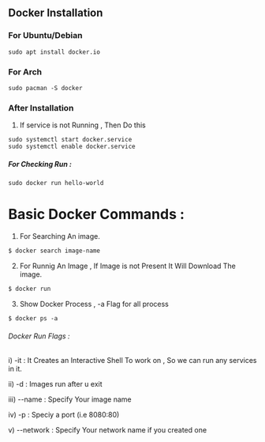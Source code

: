 ## Docker Installation


### For Ubuntu/Debian
```
sudo apt install docker.io
```
### For Arch 
```
sudo pacman -S docker
```

### After Installation
1. If service is not Running , Then Do this 
```
sudo systemctl start docker.service
sudo systemctl enable docker.service
```
##### For Checking Run :
```
sudo docker run hello-world 
```

# Basic Docker Commands :
1. For Searching An image.
```bash
$ docker search image-name  
```
2. For Runnig An Image , If Image is not Present It Will Download The image.
```bash
$ docker run
```
3. Show Docker Process , -a Flag for all process
```
$ docker ps -a 
```


###### Docker Run Flags :
i) -it :
It Creates an Interactive Shell To work on , So we can run any services in it.

ii) -d :
Images run after u exit 

iii) --name :
Specify Your image name 

iv) -p :
Speciy a port (i.e 8080:80)

v) --network :
Specify Your network name if you created one 

 
  
